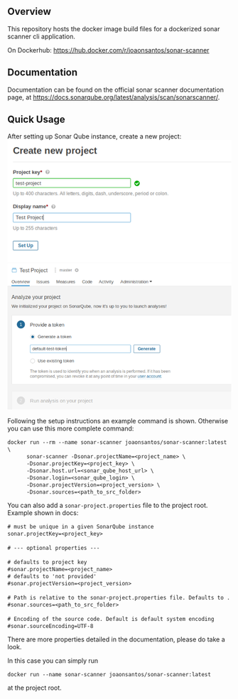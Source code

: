 ## Overview

This repository hosts the docker image build files for a dockerized sonar scanner cli application.

On Dockerhub:
https://hub.docker.com/r/joaonsantos/sonar-scanner

## Documentation

Documentation can be found on the official sonar scanner documentation page, at https://docs.sonarqube.org/latest/analysis/scan/sonarscanner/.

## Quick Usage

After setting up Sonar Qube instance, create a new project:
![Setup Project](https://raw.githubusercontent.com/joaonsantos/sonnar-scanner/master/imgs/setup_project.png)
![Generate Token](https://raw.githubusercontent.com/joaonsantos/sonnar-scanner/master/imgs/generate_token.png)

Following the setup instructions an example command is shown. Otherwise you can use this more complete command:

```
docker run --rm --name sonar-scanner joaonsantos/sonar-scanner:latest \
      sonar-scanner -Dsonar.projectName=<project_name> \
      -Dsonar.projectKey=<project_key> \
      -Dsonar.host.url=<sonar_qube_host_url> \
      -Dsonar.login=<sonar_qube_login> \
      -Dsonar.projectVersion=<project_version> \
      -Dsonar.sources=<path_to_src_folder>
```

You can also add a ```sonar-project.properties``` file to the project root. Example shown in docs:
```
# must be unique in a given SonarQube instance
sonar.projectKey=<project_key>

# --- optional properties ---

# defaults to project key
#sonar.projectName=<project_name>
# defaults to 'not provided'
#sonar.projectVersion=<project_version>
 
# Path is relative to the sonar-project.properties file. Defaults to .
#sonar.sources=<path_to_src_folder>
 
# Encoding of the source code. Default is default system encoding
#sonar.sourceEncoding=UTF-8
```

There are more properties detailed in the documentation, please do take a look.

In this case you can simply run
```
docker run --name sonar-scanner joaonsantos/sonar-scanner:latest
```
at the project root.
